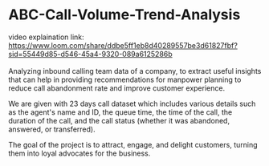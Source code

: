 # ABC-Call-Volume-Trend-Analysis
video explaination link: https://www.loom.com/share/ddbe5ff1eb8d40289557be3d61827fbf?sid=55449d85-d546-45a4-9320-089a6125286b
<br>
<br>
Analyzing inbound calling team data of a company, to extract useful insights that can help in providing recommendations for manpower planning to reduce call abandonment rate and improve customer experience.

We are given with 23 days call dataset which includes various details such as the agent's name and ID, the queue time, the time of the call, the duration of the call, and the call status (whether it was abandoned, answered, or transferred).

The goal of the project is to attract, engage, and delight customers, turning them into loyal advocates for the business.
